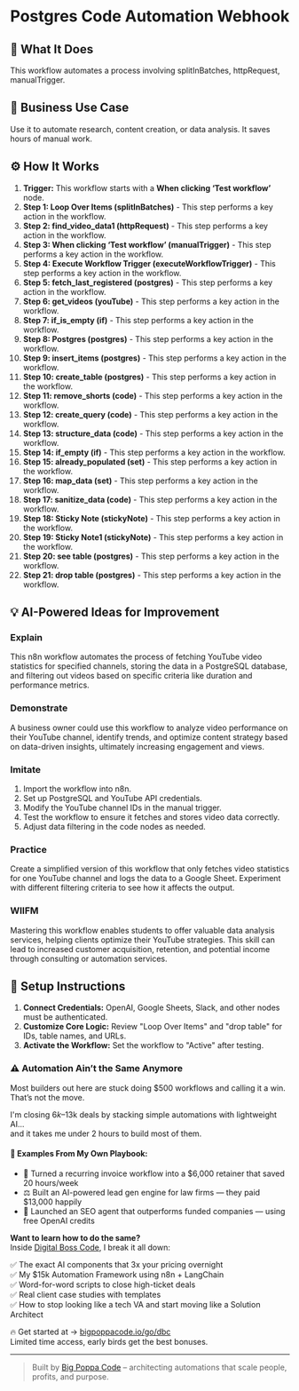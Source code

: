 # Postgres Code Automation Webhook

## 🚀 What It Does
This workflow automates a process involving splitInBatches, httpRequest, manualTrigger.

## 💼 Business Use Case
Use it to automate research, content creation, or data analysis. It saves hours of manual work.

## ⚙️ How It Works
1.  **Trigger:** This workflow starts with a **When clicking ‘Test workflow’** node.
2. **Step 1: Loop Over Items (splitInBatches)** - This step performs a key action in the workflow.
3. **Step 2: find_video_data1 (httpRequest)** - This step performs a key action in the workflow.
4. **Step 3: When clicking ‘Test workflow’ (manualTrigger)** - This step performs a key action in the workflow.
5. **Step 4: Execute Workflow Trigger (executeWorkflowTrigger)** - This step performs a key action in the workflow.
6. **Step 5: fetch_last_registered (postgres)** - This step performs a key action in the workflow.
7. **Step 6: get_videos (youTube)** - This step performs a key action in the workflow.
8. **Step 7: if_is_empty (if)** - This step performs a key action in the workflow.
9. **Step 8: Postgres (postgres)** - This step performs a key action in the workflow.
10. **Step 9: insert_items (postgres)** - This step performs a key action in the workflow.
11. **Step 10: create_table (postgres)** - This step performs a key action in the workflow.
12. **Step 11: remove_shorts (code)** - This step performs a key action in the workflow.
13. **Step 12: create_query (code)** - This step performs a key action in the workflow.
14. **Step 13: structure_data (code)** - This step performs a key action in the workflow.
15. **Step 14: if_empty (if)** - This step performs a key action in the workflow.
16. **Step 15: already_populated (set)** - This step performs a key action in the workflow.
17. **Step 16: map_data (set)** - This step performs a key action in the workflow.
18. **Step 17: sanitize_data (code)** - This step performs a key action in the workflow.
19. **Step 18: Sticky Note (stickyNote)** - This step performs a key action in the workflow.
20. **Step 19: Sticky Note1 (stickyNote)** - This step performs a key action in the workflow.
21. **Step 20: see table (postgres)** - This step performs a key action in the workflow.
22. **Step 21: drop table (postgres)** - This step performs a key action in the workflow.

## 💡 AI-Powered Ideas for Improvement
### Explain
This n8n workflow automates the process of fetching YouTube video statistics for specified channels, storing the data in a PostgreSQL database, and filtering out videos based on specific criteria like duration and performance metrics.

### Demonstrate
A business owner could use this workflow to analyze video performance on their YouTube channel, identify trends, and optimize content strategy based on data-driven insights, ultimately increasing engagement and views.

### Imitate
1. Import the workflow into n8n.
2. Set up PostgreSQL and YouTube API credentials.
3. Modify the YouTube channel IDs in the manual trigger.
4. Test the workflow to ensure it fetches and stores video data correctly.
5. Adjust data filtering in the code nodes as needed.

### Practice
Create a simplified version of this workflow that only fetches video statistics for one YouTube channel and logs the data to a Google Sheet. Experiment with different filtering criteria to see how it affects the output.

### WIIFM
Mastering this workflow enables students to offer valuable data analysis services, helping clients optimize their YouTube strategies. This skill can lead to increased customer acquisition, retention, and potential income through consulting or automation services.

## 🔧 Setup Instructions
1. **Connect Credentials:** OpenAI, Google Sheets, Slack, and other nodes must be authenticated.
2. **Customize Core Logic:** Review "Loop Over Items" and "drop table" for IDs, table names, and URLs.
3. **Activate the Workflow:** Set the workflow to "Active" after testing.

### ⚠️ Automation Ain’t the Same Anymore

Most builders out here are stuck doing $500 workflows and calling it a win.  
That’s not the move.  

I'm closing $6k–$13k deals by stacking simple automations with lightweight AI...  
and it takes me under 2 hours to build most of them.

#### 🧠 Examples From My Own Playbook:
- 🔁 Turned a recurring invoice workflow into a $6,000 retainer that saved 20 hours/week  
- ⚖️ Built an AI-powered lead gen engine for law firms — they paid $13,000 happily  
- 🚀 Launched an SEO agent that outperforms funded companies — using free OpenAI credits  

**Want to learn how to do the same?**  
Inside [Digital Boss Code](https://bigpoppacode.io/go/dbc), I break it all down:

✅ The exact AI components that 3x your pricing overnight  
✅ My $15k Automation Framework using n8n + LangChain  
✅ Word-for-word scripts to close high-ticket deals  
✅ Real client case studies with templates  
✅ How to stop looking like a tech VA and start moving like a Solution Architect  

🔥 Get started at → [bigpoppacode.io/go/dbc](https://bigpoppacode.io/go/dbc)  
Limited time access, early birds get the best bonuses.

---
> Built by [Big Poppa Code](https://bigpoppacode.io) – architecting automations that scale people, profits, and purpose.
